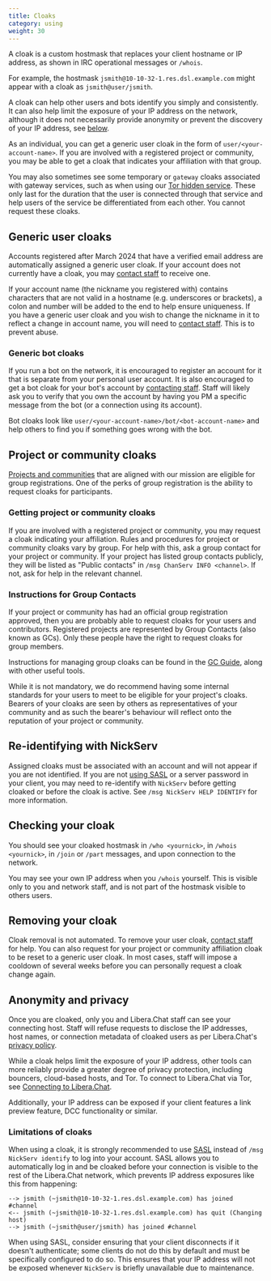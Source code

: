 ```yaml
---
title: Cloaks 
category: using
weight: 30
---
```


A cloak is a custom hostmask that replaces your client hostname or IP address,
as shown in IRC operational messages or `/whois`.

For example, the hostmask `jsmith@10-10-32-1.res.dsl.example.com` might appear
with a cloak as `jsmith@user/jsmith`.

A cloak can help other users and bots identify you simply and consistently. It
can also help limit the exposure of your IP address on the network, although
it does not necessarily provide anonymity or prevent the discovery of your IP
address, see [below](#limitations-of-cloaks).

As an individual, you can get a generic user cloak in the form of
`user/<your-account-name>`. If you are involved with a registered
project or community, you may be able to get a cloak that indicates your
affiliation with that group.

You may also sometimes see some temporary or `gateway` cloaks associated with
gateway services, such as when using our
[Tor hidden service](/guides/connect#accessing-liberachat-via-tor). These only
last for the duration that the user is connected through that service and help
users of the service be differentiated from each other. You cannot request
these cloaks.

## Generic user cloaks

Accounts registered after March 2024 that have a verified email address are
automatically assigned a generic user cloak. If your account does not
currently have a cloak, you may [contact staff][contact] to receive one.

If your account name (the nickname you registered with) contains characters
that are not valid in a hostname (e.g. underscores or brackets), a colon and
number will be added to the end to help ensure uniqueness.
If you have a generic user cloak and you wish to change the nickname in it to
reflect a change in account name, you will need to [contact staff][contact].
This is to prevent abuse.

### Generic bot cloaks

If you run a bot on the network, it is encouraged to register an account for
it that is separate from your personal user account. It is also encouraged
to get a bot cloak for your bot's account by [contacting staff][contact].
Staff will likely ask you to verify that you own the account by having you
PM a specific message from the bot (or a connection using its account).

Bot cloaks look like `user/<your-account-name>/bot/<bot-account-name>`
and help others to find you if something goes wrong with the bot.

## Project or community cloaks

[Projects and communities](/chanreg#what-is-on-topic) that are
aligned with our mission are eligible for group registrations. One of the
perks of group registration is the ability to request cloaks for participants.

### Getting project or community cloaks

If you are involved with a registered project or community, you may
request a cloak indicating your affiliation. Rules and procedures for project
or community cloaks vary by group. For help with this, ask a group contact for
your project or community. If your project has listed group contacts publicly,
they will be listed as "Public contacts" in `/msg ChanServ INFO <channel>`.
If not, ask for help in the relevant channel.

### Instructions for Group Contacts

If your project or community has had an official group registration approved,
then you are probably able to request cloaks for your users and contributors.
Registered projects are represented by Group Contacts (also known as GCs).
Only these people have the right to request cloaks for group members.

Instructions for managing group cloaks can be found in the
[GC Guide](/guides/groupcontacts#managing-group-cloaks), along with other
useful tools.

While it is not mandatory, we do recommend having some internal standards for
your users to meet to be eligible for your project's cloaks. Bearers of your
cloaks are seen by others as representatives of your community and as such
the bearer's behaviour will reflect onto the reputation of
your project or community.

## Re-identifying with NickServ

Assigned cloaks must be associated with an account and will not appear if you
are not identified. If you are not [using SASL](/guides/sasl) or a server
password in your client, you may need to re-identify with `NickServ` before
getting cloaked or before the cloak is active. See
`/msg NickServ HELP IDENTIFY` for more information.

## Checking your cloak

You should see your cloaked hostmask in `/who <yournick>`, in
`/whois <yournick>`, in `/join` or `/part` messages, and upon connection to
the network.

You may see your own IP address when you `/whois` yourself. This is visible
only to you and network staff, and is not part of the hostmask visible to
others users.

## Removing your cloak

Cloak removal is not automated. To remove your user cloak,
[contact staff][contact] for help. You can also request for your
project or community affiliation cloak to be reset to a generic user cloak.
In most cases, staff will impose a cooldown of several weeks before you can
personally request a cloak change again.

## Anonymity and privacy

Once you are cloaked, only you and Libera.Chat staff can see
your connecting host. Staff will refuse requests to disclose the
IP addresses, host names, or connection metadata of cloaked users
as per Libera.Chat's [privacy policy](/privacy).

While a cloak helps limit the exposure of your IP address, other tools can
more reliably provide a greater degree of privacy protection, including
bouncers, cloud-based hosts, and Tor. To connect to Libera.Chat via Tor, see
[Connecting to Libera.Chat](/guides/connect#accessing-liberachat-via-tor).

Additionally, your IP address can be exposed if your client features a
link preview feature, DCC functionality or similar.

### Limitations of cloaks

When using a cloak, it is strongly recommended to use [SASL](/guides/sasl)
instead of `/msg NickServ identify` to log into your account.
SASL allows you to automatically log in and be cloaked before
your connection is visible to the rest of the Libera.Chat network,
which prevents IP address exposures like this from happening:

```irc
--> jsmith (~jsmith@10-10-32-1.res.dsl.example.com) has joined #channel
<-- jsmith (~jsmith@10-10-32-1.res.dsl.example.com) has quit (Changing host)
--> jsmith (~jsmith@user/jsmith) has joined #channel
```

When using SASL, consider ensuring that your client disconnects if
it doesn't authenticate; some clients do not do this by default and
must be specifically configured to do so. This ensures that your
IP address will not be exposed whenever `NickServ` is
briefly unavailable due to maintenance.

[contact]: /guides/faq#how-to-find-libera-chat-staff
